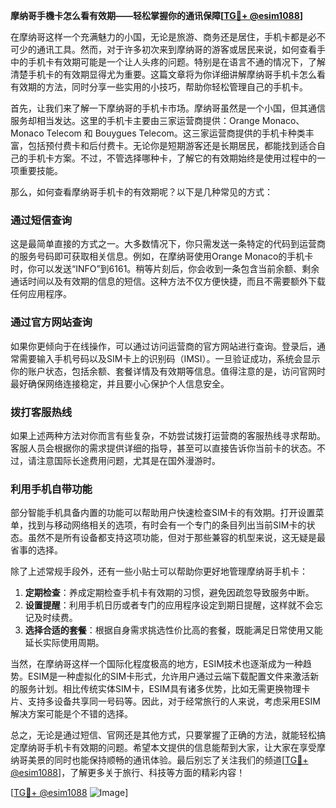 **摩纳哥手機卡怎么看有效期——轻松掌握你的通讯保障[[TG💪+ @esim1088](https://t.me/s/esim1088)]**

在摩纳哥这样一个充满魅力的小国，无论是旅游、商务还是居住，手机卡都是必不可少的通讯工具。然而，对于许多初次来到摩纳哥的游客或居民来说，如何查看手中的手机卡有效期可能是一个让人头疼的问题。特别是在语言不通的情况下，了解清楚手机卡的有效期显得尤为重要。这篇文章将为你详细讲解摩纳哥手机卡怎么看有效期的方法，同时分享一些实用的小技巧，帮助你轻松管理自己的手机卡。

首先，让我们来了解一下摩纳哥的手机卡市场。摩纳哥虽然是一个小国，但其通信服务却相当发达。这里的手机卡主要由三家运营商提供：Orange Monaco、Monaco Telecom 和 Bouygues Telecom。这三家运营商提供的手机卡种类丰富，包括预付费卡和后付费卡。无论你是短期游客还是长期居民，都能找到适合自己的手机卡方案。不过，不管选择哪种卡，了解它的有效期始终是使用过程中的一项重要技能。

那么，如何查看摩纳哥手机卡的有效期呢？以下是几种常见的方式：

### **通过短信查询**
这是最简单直接的方式之一。大多数情况下，你只需发送一条特定的代码到运营商的服务号码即可获取相关信息。例如，在摩纳哥使用Orange Monaco的手机卡时，你可以发送“INFO”到6161。稍等片刻后，你会收到一条包含当前余额、剩余通话时间以及有效期的信息的短信。这种方法不仅方便快捷，而且不需要额外下载任何应用程序。

### **通过官方网站查询**
如果你更倾向于在线操作，可以通过访问运营商的官方网站进行查询。登录后，通常需要输入手机号码以及SIM卡上的识别码（IMSI）。一旦验证成功，系统会显示你的账户状态，包括余额、套餐详情及有效期等信息。值得注意的是，访问官网时最好确保网络连接稳定，并且要小心保护个人信息安全。

### **拨打客服热线**
如果上述两种方法对你而言有些复杂，不妨尝试拨打运营商的客服热线寻求帮助。客服人员会根据你的需求提供详细的指导，甚至可以直接告诉你当前卡的状态。不过，请注意国际长途费用问题，尤其是在国外漫游时。

### **利用手机自带功能**
部分智能手机具备内置的功能可以帮助用户快速检查SIM卡的有效期。打开设置菜单，找到与移动网络相关的选项，有时会有一个专门的条目列出当前SIM卡的状态。虽然不是所有设备都支持这项功能，但对于那些兼容的机型来说，这无疑是最省事的选择。

除了上述常规手段外，还有一些小贴士可以帮助你更好地管理摩纳哥手机卡：

1. **定期检查**：养成定期检查手机卡有效期的习惯，避免因疏忽导致服务中断。
2. **设置提醒**：利用手机日历或者专门的应用程序设定到期日提醒，这样就不会忘记及时续费。
3. **选择合适的套餐**：根据自身需求挑选性价比高的套餐，既能满足日常使用又能延长实际使用周期。

当然，在摩纳哥这样一个国际化程度极高的地方，ESIM技术也逐渐成为一种趋势。ESIM是一种虚拟化的SIM卡形式，允许用户通过云端下载配置文件来激活新的服务计划。相比传统实体SIM卡，ESIM具有诸多优势，比如无需更换物理卡片、支持多设备共享同一号码等。因此，对于经常旅行的人来说，考虑采用ESIM解决方案可能是个不错的选择。

总之，无论是通过短信、官网还是其他方式，只要掌握了正确的方法，就能轻松搞定摩纳哥手机卡有效期的问题。希望本文提供的信息能帮到大家，让大家在享受摩纳哥美景的同时也能保持顺畅的通讯体验。最后别忘了关注我们的频道[[TG💪+ @esim1088](https://t.me/s/esim1088)]，了解更多关于旅行、科技等方面的精彩内容！

[[TG💪+ @esim1088](https://t.me/s/esim1088) ![Image](https://i.postimg.cc/4NQfJmqS/Snipaste-2025-05-13-00-14-12.png)]